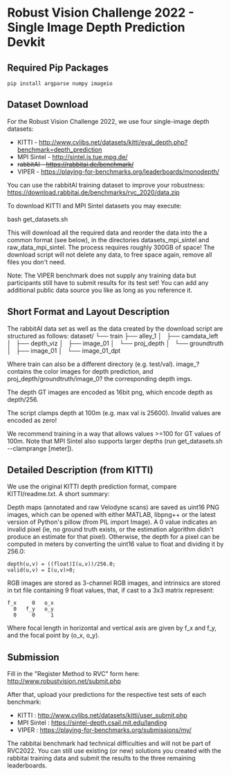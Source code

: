 # Robust Vision Challenge 2022 - Single Image Depth Prediction Devkit


## Required Pip Packages
```
pip install argparse numpy imageio
```

## Dataset Download

For the Robust Vision Challenge 2022, we use four single-image
depth datasets:
- KITTI - http://www.cvlibs.net/datasets/kitti/eval_depth.php?benchmark=depth_prediction
- MPI Sintel - http://sintel.is.tue.mpg.de/
- <s>rabbitAI - https://rabbitai.de/benchmark/</s>
- VIPER - https://playing-for-benchmarks.org/leaderboards/monodepth/

You can use the rabbitAI training dataset to improve your robustness:
https://download.rabbitai.de/benchmarks/rvc_2020/data.zip

To download KITTI and MPI Sintel datasets you may execute:

  bash get_datasets.sh

This will download all the required data and reorder the data into
the a common format (see below), in the directories datasets_mpi_sintel
 and raw_data_mpi_sintel.
The process requires roughly 300GB of space!
The download script will not delete any data, to free space again,
remove all files you don't need.

Note: The VIPER benchmark does not supply any training data but participants still have to submit results for its test set!
You can add any additional public data source you like as long as you reference it.

## Short Format and Layout Description

The rabbitAI data set as well as the data created by the download script
are structured as follows:
dataset/
└── train
    ├── alley_1
    │   ├── camdata_left
    │   ├── depth_viz
    │   ├── image_01
    │   └── proj_depth
    │       └── groundtruth
    │           ├── image_01
    │           └── image_01_dpt

Where train can also be a different directory (e.g. test/val).
image_? contains the color images for depth prediction, and 
proj_depth/groundtruth/image_0? the corresponding depth imgs.

The depth GT images are encoded as 16bit png, which encode 
depth as depth/256.

The script clamps depth at 100m (e.g. max val is 25600).
Invalid values are encoded as zero!

We recommend training in a way that allows values >=100 for GT values of 100m.
Note that MPI Sintel also supports larger depths (run get_datasets.sh --clamprange [meter]).

## Detailed Description (from KITTI)

We use the original KITTI depth prediction format, compare KITTI/readme.txt.
A short summary:

Depth maps (annotated and raw Velodyne scans) are saved as uint16 PNG images,
which can be opened with either MATLAB, libpng++ or the latest version of
Python's pillow (from PIL import Image). A 0 value indicates an invalid pixel
(ie, no ground truth exists, or the estimation algorithm didn't produce an
estimate for that pixel). Otherwise, the depth for a pixel can be computed
in meters by converting the uint16 value to float and dividing it by 256.0:

```
depth(u,v) = ((float)I(u,v))/256.0;
valid(u,v) = I(u,v)>0;
```

RGB images are stored as 3-channel RGB images, and intrinsics are stored in
txt file containing 9 float values, that, if cast to a 3x3 matrix represent:

```
f_x     0   o_x
  0   f_y   o_y
  0     0     1
```

Where focal length in horizontal and vertical axis are given by f_x and f_y,
and the focal point by (o_x, o_y).

## Submission ##
Fill in the "Register Method to RVC" form here: http://www.robustvision.net/submit.php

After that, upload your predictions for the respective test sets of each benchmark:

- KITTI      : http://www.cvlibs.net/datasets/kitti/user_submit.php
- MPI Sintel : https://sintel-depth.csail.mit.edu/landing
- VIPER      : https://playing-for-benchmarks.org/submissions/my/

The rabbitai benchmark had technical difficulties and will not be part of RVC2022. You can still use existing (or new) solutions you created with the rabbitai training data and submit the results to the three remaining leaderboards.

